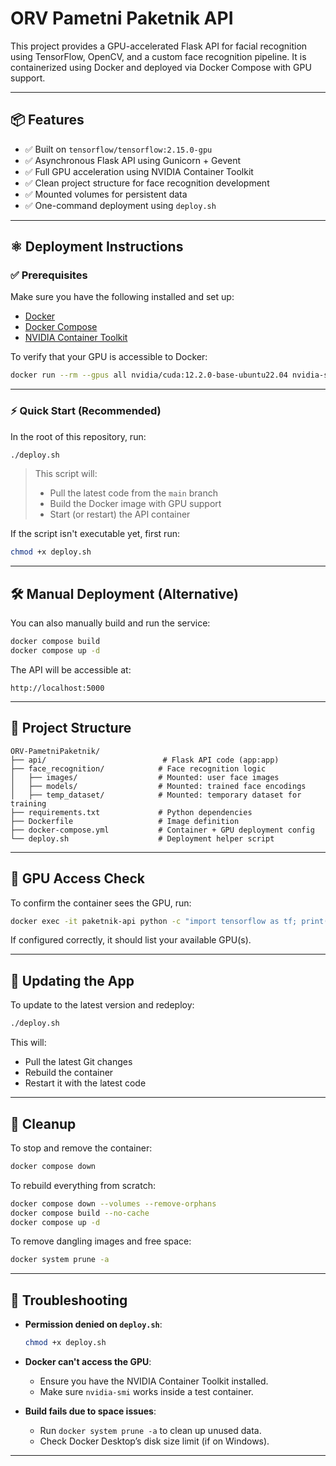 # ORV Pametni Paketnik API

This project provides a GPU-accelerated Flask API for facial recognition using TensorFlow, OpenCV, and a custom face recognition pipeline. It is containerized using Docker and deployed via Docker Compose with GPU support.

---

## 📦 Features

* ✅ Built on `tensorflow/tensorflow:2.15.0-gpu`
* ✅ Asynchronous Flask API using Gunicorn + Gevent
* ✅ Full GPU acceleration using NVIDIA Container Toolkit
* ✅ Clean project structure for face recognition development
* ✅ Mounted volumes for persistent data
* ✅ One-command deployment using `deploy.sh`

---

## ⚛️ Deployment Instructions

### ✅ Prerequisites

Make sure you have the following installed and set up:

* [Docker](https://docs.docker.com/get-docker/)
* [Docker Compose](https://docs.docker.com/compose/)
* [NVIDIA Container Toolkit](https://docs.nvidia.com/datacenter/cloud-native/container-toolkit/install-guide.html)

To verify that your GPU is accessible to Docker:

```bash
docker run --rm --gpus all nvidia/cuda:12.2.0-base-ubuntu22.04 nvidia-smi
```

---

### ⚡ Quick Start (Recommended)

In the root of this repository, run:

```bash
./deploy.sh
```

> This script will:
>
> * Pull the latest code from the `main` branch
> * Build the Docker image with GPU support
> * Start (or restart) the API container

If the script isn't executable yet, first run:

```bash
chmod +x deploy.sh
```

---

## 🛠 Manual Deployment (Alternative)

You can also manually build and run the service:

```bash
docker compose build
docker compose up -d
```

The API will be accessible at:

```
http://localhost:5000
```

---

## 📁 Project Structure

```
ORV-PametniPaketnik/
├── api/                          # Flask API code (app:app)
├── face_recognition/            # Face recognition logic
│   ├── images/                  # Mounted: user face images
│   ├── models/                  # Mounted: trained face encodings
│   ├── temp_dataset/            # Mounted: temporary dataset for training
├── requirements.txt             # Python dependencies
├── Dockerfile                   # Image definition
├── docker-compose.yml           # Container + GPU deployment config
└── deploy.sh                    # Deployment helper script
```

---

## 🔌 GPU Access Check

To confirm the container sees the GPU, run:

```bash
docker exec -it paketnik-api python -c "import tensorflow as tf; print(tf.config.list_physical_devices('GPU'))"
```

If configured correctly, it should list your available GPU(s).

---

## 📅 Updating the App

To update to the latest version and redeploy:

```bash
./deploy.sh
```

This will:

* Pull the latest Git changes
* Rebuild the container
* Restart it with the latest code

---

## 🪩 Cleanup

To stop and remove the container:

```bash
docker compose down
```

To rebuild everything from scratch:

```bash
docker compose down --volumes --remove-orphans
docker compose build --no-cache
docker compose up -d
```

To remove dangling images and free space:

```bash
docker system prune -a
```

---

## 💠 Troubleshooting

* **Permission denied on `deploy.sh`**:

  ```bash
  chmod +x deploy.sh
  ```

* **Docker can't access the GPU**:

  * Ensure you have the NVIDIA Container Toolkit installed.
  * Make sure `nvidia-smi` works inside a test container.

* **Build fails due to space issues**:

  * Run `docker system prune -a` to clean up unused data.
  * Check Docker Desktop’s disk size limit (if on Windows).

---

